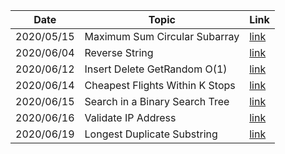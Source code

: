 |Date|Topic|Link|
|----|-----|----|
|2020/05/15|Maximum Sum Circular Subarray|[link](https://leetcode.com/problems/maximum-sum-circular-subarray/)|
|2020/06/04|Reverse String|[link](https://leetcode.com/problems/reverse-string/)|
|2020/06/12|Insert Delete GetRandom O(1)|[link](https://leetcode.com/problems/insert-delete-getrandom-o1/)|
|2020/06/14|Cheapest Flights Within K Stops|[link](https://leetcode.com/problems/cheapest-flights-within-k-stops/)|
|2020/06/15|Search in a Binary Search Tree|[link](https://leetcode.com/problems/search-in-a-binary-search-tree/)|
|2020/06/16|Validate IP Address|[link](https://leetcode.com/problems/validate-ip-address/)|
|2020/06/19|Longest Duplicate Substring|[link](https://leetcode.com/problems/longest-duplicate-substring/)|